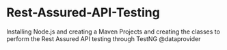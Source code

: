 # Rest-Assured-API-Testing
Installing Node.js and creating a Maven Projects and creating the classes to perform the Rest Assured API testing through TestNG @dataprovider
